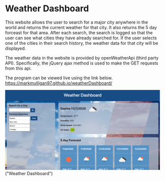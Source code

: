 # Weather Dashboard 

This website allows the user to search for a major city anywhere in the world and returns the current weather for that city.  It also returns the 5 day forceast for that area.  After each search, the search is logged so that the user can see what cities they have already searched for.  If the user selects one of the cities in their search history, the weather data for that city will be displayed.  

The weather data in the website is provided by openWeatherApi (third party API).  Specifically, the jQuery ajax method is used to make the GET requests from this api.  

The program can be viewed live using the link below.  
https://markmulligan97.github.io/weatherDashboard/

![screenshot of the weather dashboard](./Assets/images/weatherDashboardScreenshot.png) ("Weather Dashboard")

